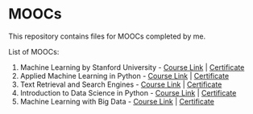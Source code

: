 # MOOCs
This repository contains files for MOOCs completed by me.

List of MOOCs:
1. Machine Learning by Stanford University - [Course Link](https://www.coursera.org/learn/machine-learning) | [Certificate](https://www.coursera.org/account/accomplishments/verify/FGEZKVUUN3DE)
2. Applied Machine Learning in Python - [Course Link](https://www.coursera.org/learn/python-machine-learning) | [Certificate](https://www.coursera.org/account/accomplishments/verify/NH5NZSTMVDL8)
3. Text Retrieval and Search Engines - [Course Link](https://www.coursera.org/learn/text-retrieval) | [Certificate](https://www.coursera.org/account/accomplishments/verify/M2RB96PSL44G)
4. Introduction to Data Science in Python - [Course Link](https://www.coursera.org/learn/python-data-analysis) | [Certificate](https://www.coursera.org/account/accomplishments/verify/P7UUWATZ38YK)
5. Machine Learning with Big Data - [Course Link](https://www.coursera.org/learn/big-data-machine-learning) | [Certificate](https://www.coursera.org/account/accomplishments/verify/ZV4HYYVL2YJK)
